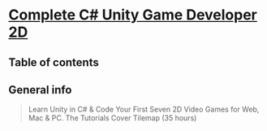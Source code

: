 # [Complete C# Unity Game Developer 2D](https://www.udemy.com/course/unitycourse/)

## Table of contents

## General info
> Learn Unity in C# & Code Your First Seven 2D Video Games for Web, Mac & PC. The Tutorials Cover Tilemap (35 hours)

